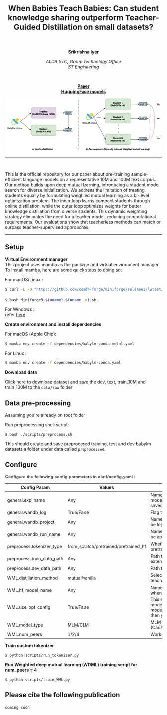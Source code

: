 <h2 align="center"><b><h3>When Babies Teach Babies: Can student knowledge sharing outperform Teacher-Guided Distillation on small datasets?</h3></b></h2><br>


<p align="center">
  <b>Srikrishna Iyer</b>
</p>

<p align="center">
  <i>
    AI.DA STC, Group Technology Office<br>
    ST Engineering<br>
  </i>
</p>
<br>

<p align="center">
  <a href=""><b>Paper</b></a><br>
  <a href="https://huggingface.co/AI-DA-STC"><b>HuggingFace models</b></a>
</p>

<p align="center">
  <img src="assets/overview.png" alt="Illustration of our model." width="720"/>  
</p>

_______

<br>

This is the official repository for our paper about pre-training sample-efficient language models on a representative 10M and 100M text corpus. Our method builds upon deep mutual learning, introducing a student model search for diverse initialization. We address the limitation of treating students equally by formulating weighted mutual learning as a bi-level optimization problem. The inner loop learns compact students through online distillation, while the outer loop optimizes weights for better knowledge distillation from diverse students. This dynamic weighting strategy eliminates the need for a teacher model, reducing computational requirements. Our evaluations show that teacherless methods can match or surpass teacher-supervised
approaches.

_______

## Setup

**Virtual Environment manager** <br>
This project uses mamba as the package and virtual environment manager. To install mamba, here are some quick steps to doing so:

For macOS/Linux : 
```bash
$ curl -L -O "https://github.com/conda-forge/miniforge/releases/latest/download/Miniforge3-$(uname)-$(uname -m).sh" 

$ bash Miniforge3-$(uname)-$(uname -m).sh
```

For Windows :<br>
refer [here](https://github.com/conda-forge/miniforge?tab=readme-ov-file#windows)

**Create environment and install dependencies**

For macOS (Apple Chip):
```bash
$ mamba env create -f dependencies/babylm-conda-metal.yaml
```

For Linux :
```bash
$ mamba env create -f dependencies/babylm-conda.yaml
```

**Download data**

[Click here to download dataset](https://osf.io/ad7qg/) and save the dev, text, train_10M and train_100M to the `data/raw` folder

## Data pre-processing

Assuming you're already on root folder

Run preprocessing shell script:
```
$ bash ./scripts/preprocess.sh
```
This should create and save preprocesed training, test and dev babylm datasets a folder under data called ```preprocessed```. 

## Configure

Configure the following config parameters in conf/config.yaml : 

| Config Param | Values | Description |
|--------------|--------|-------------|
| general.exp_name | Any | Name of the experiment where trained tokenizers, model configs, trained model checkpoints will be saved |
| general.wandb_log | True/False | Flag to enable/disable wandb logging |
| general.wandb_project | Any | Name of wandb project where the training metrics will be logged |
| general.wandb_run_name | Any | Name of wandb run within the project. Datetime will be appended to this to ensure uniqueness |
| preprocess.tokenizer_type | from_scratch/pretrained/pretrained_hf | Whether to train a tokenizer from scratch or use pretrained one |
| preprocess.train_data_path | Any | Path to preprocessed training data with .train extension |
| preprocess.dev_data_path | Any | Path to preprocessed dev data with .dev extension |
| WML.distillation_method | mutual/vanilla | Select either mutual (without teacher) or vanilla (with teacher supervision) distillation |
| WML.hf_model_name | Any | Name of huggingface model used as teacher model when distillation_method = vanilla | 
| WML.use_opt_config | True/False | This enable/disables architecture search to find peer models. If you have already configs saved in models/exp_name/dataset_name/arch_search_results, then you can set to False |
| WML.model_type | MLM/CLM | MLM (Masked language models eg. RoBERTa) or CLM (Causal language models eg. GPT2) |
| WML.num_peers | 1/2/4 | Works best for num_peer = 4 | 

**Train custom tokenizer**
```
$ python scripts/run_tokenizer.py
```

**Run Weighted deep mutual learning (WDML) training script for num_peers = 4**
```
$ python scripts/train_WML.py
```

## Please cite the following publication 

```coming soon```